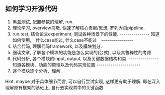 ## 如何学习开源代码
1. 黑盒测试, 配置参数的理解, run.
2. 理论学习, overview鸟瞰. 快速了解核心贡献/思想, 罗列大自pipeline.
3. run test, 结合论文experiment, 测试各种场景下的性能.
--------------- 知道如何使用,　什么case能过, 什么case不能过　----------------
4. 结合代码, 理解代码framework, 以及模块划分.
5. 细读文章, 了解各个模块的功能是怎么实现的(公式), 以及其鲁棒性的考虑.
6. 代码分析, 各个模块的input, output, 以及关键数据结构和类.
--------------- 知道各模块、功能的原理以及代码实现位置 ----------------------
7. 逐个模块逐个分析、理解.

Hint: maybe 对于具体细节而言, 可以自行尝试实现, 这样更有助于理解. 即在深入理解原有框架的基础上, 自行去实现其中的关键函数.